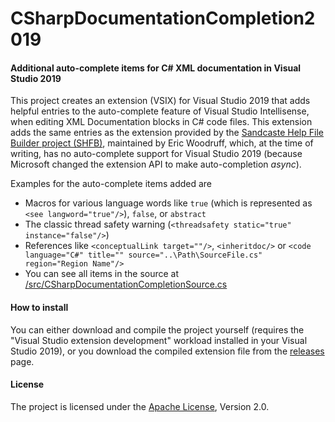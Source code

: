 # CSharpDocumentationCompletion2019
#### Additional auto-complete items for C# XML documentation in Visual Studio 2019

This project creates an extension (VSIX) for Visual Studio 2019 that adds helpful entries to the auto-complete feature of Visual Studio Intellisense, when editing XML Documentation blocks in C# code files.
This extension adds the same entries as the extension provided by the [Sandcaste Help File Builder project (SHFB)](https://github.com/EWSoftware/SHFB), maintained by Eric Woodruff, which, at the time of writing, has no auto-complete support for Visual Studio 2019 (because Microsoft changed the extension API to make auto-completion *async*).

Examples for the auto-complete items added are
- Macros for various language words like `true` (which is represented as `<see langword="true"/>`), `false`, or `abstract`
- The classic thread safety warning (`<threadsafety static="true" instance="false"/>`)
- References like `<conceptualLink target=""/>`, `<inheritdoc/>` or `<code language="C#" title="" source="..\Path\SourceFile.cs" region="Region Name"/>`
- You can see all items in the source at [/src/CSharpDocumentationCompletionSource.cs](/src/CSharpDocumentationCompletionSource.cs)

#### How to install
You can either download and compile the project yourself (requires the "Visual Studio extension development" workload installed in your Visual Studio 2019), or you download the compiled extension file from the [releases](/releases) page.

#### License
The project is licensed under the [Apache License](LICENSE), Version 2.0.